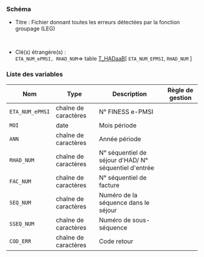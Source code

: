 ### Schéma


- Titre : Fichier donnant toutes les erreurs détectées par la fonction groupage (LEG)
<br />



- Clé(s) étrangère(s) : <br />
`ETA_NUM_ePMSI, RHAD_NUM`=> table [T_HADaaB](/tables/T_HADaaB)[ `ETA_NUM_EPMSI`, `RHAD_NUM` ]<br />

 
### Liste des variables

Nom | Type | Description | Règle de gestion
-|-|-|-
`ETA_NUM_ePMSI`| chaîne de caractères |N° FINESS e-PMSI||
`MOI`| date |Mois période||
`ANN`| chaîne de caractères |Année période||
`RHAD_NUM`| chaîne de caractères |N° séquentiel de séjour d'HAD/ N° séquentiel d'entrée||
`FAC_NUM`| chaîne de caractères |N° séquentiel de facture||
`SEQ_NUM`| chaîne de caractères |Numéro de la séquence dans le séjour||
`SSEQ_NUM`| chaîne de caractères |Numéro de sous-séquence||
`COD_ERR`| chaîne de caractères |Code retour||
